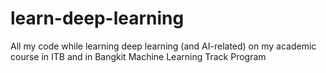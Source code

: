 # learn-deep-learning

All my code while learning deep learning (and AI-related) on my academic course in ITB and in Bangkit Machine Learning Track Program
